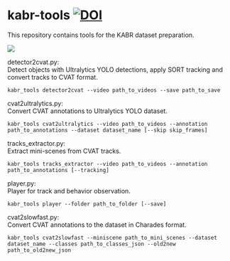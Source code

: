 # kabr-tools [![DOI](https://zenodo.org/badge/805519058.svg)](https://zenodo.org/doi/10.5281/zenodo.11288083)

This repository contains tools for the KABR dataset preparation.

![](https://user-images.githubusercontent.com/11778655/236357196-c09547fc-0e6b-4b2e-a7a5-18683dc944e5.png)

detector2cvat.py:\
Detect objects with Ultralytics YOLO detections, apply SORT tracking and convert tracks to CVAT format.

```
kabr_tools detector2cvat --video path_to_videos --save path_to_save
```

cvat2ultralytics.py:\
Convert CVAT annotations to Ultralytics YOLO dataset.

```
kabr_tools cvat2ultralytics --video path_to_videos --annotation path_to_annotations --dataset dataset_name [--skip skip_frames]
```

tracks_extractor.py:\
Extract mini-scenes from CVAT tracks.

```
kabr_tools tracks_extractor --video path_to_videos --annotation path_to_annotations [--tracking]
```

player.py:\
Player for track and behavior observation.

```
kabr_tools player --folder path_to_folder [--save]
```


cvat2slowfast.py:\
Convert CVAT annotations to the dataset in Charades format.

```
kabr_tools cvat2slowfast --miniscene path_to_mini_scenes --dataset dataset_name --classes path_to_classes_json --old2new path_to_old2new_json
```

